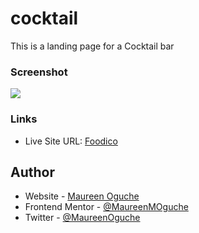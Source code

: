 # cocktail
This is a landing page for a Cocktail bar


### Screenshot

![](images/foodico_screenshot.png)


### Links

- Live Site URL: [Foodico](https://maureenmoguche.github.io/cocktail/)


## Author

- Website - [Maureen Oguche](https://github.com/MaureenMOguche)
- Frontend Mentor - [@MaureenMOguche](https://www.frontendmentor.io/profile/MaureenMOguche)
- Twitter - [@MaureenOguche](https://www.twitter.com/MaureenOguche)


